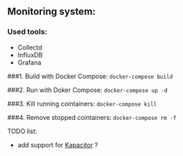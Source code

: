 ## Monitoring system:

### Used tools:

* Collectd
* InfluxDB
* Grafana

###1. Build with Docker Compose:
```docker-compose build```

###2. Run with Doker Compose:
```docker-compose up -d```

###3. Kill running cointainers:
```docker-compose kill```

###4. Remove stopped cointainers:
```docker-compose rm -f```

TODO list:
- add support for [Kapacitor](https://influxdata.com/time-series-platform/kapacitor/) ?
